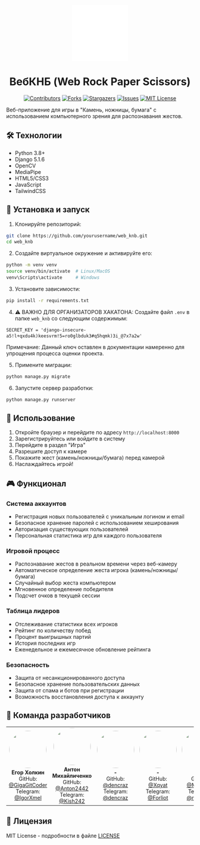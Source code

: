 <div align="center" style="display: flex; flex-direction: row; align-items: center; justify-content: center; gap: 10px;">
                <img alt="Logo" class="logo flex-item" src="templates/images/Logo.svg" width="150" height="150"/>
</div>
<div align="center">
<h1>ВебКНБ (Web Rock Paper Scissors)</h1>
  
[![Contributors][contributors-shield]][contributors-url] [![Forks][forks-shield]][forks-url] [![Stargazers][stars-shield]][stars-url] [![Issues][issues-shield]][issues-url] [![MIT License][license-shield]][license-url]

[contributors-shield]: https://img.shields.io/github/contributors/GigaGitCoder/web_knb.svg?style=for-the-badge
[contributors-url]: https://github.com/GigaGitCoder/web_knb/graphs/contributors
[forks-shield]: https://img.shields.io/github/forks/GigaGitCoder/web_knb.svg?style=for-the-badge
[forks-url]: https://github.com/GigaGitCoder/web_knb/network/members
[stars-shield]: https://img.shields.io/github/stars/GigaGitCoder/web_knb.svg?style=for-the-badge
[stars-url]: https://github.com/GigaGitCoder/web_knb/stargazers
[issues-shield]: https://img.shields.io/github/issues/GigaGitCoder/web_knb.svg?style=for-the-badge
[issues-url]: https://github.com/GigaGitCoder/web_knb/issues
[license-shield]: https://img.shields.io/github/license/GigaGitCoder/web_knb.svg?style=for-the-badge
[license-url]: https://github.com/GigaGitCoder/web_knb/blob/master/LICENSE

</div>

Веб-приложение для игры в "Камень, ножницы, бумага" с использованием компьютерного зрения для распознавания жестов.

## 🛠 Технологии

- Python 3.8+
- Django 5.1.6 
- OpenCV
- MediaPipe
- HTML5/CSS3
- JavaScript
- TailwindCSS

## 🚀 Установка и запуск

1. Клонируйте репозиторий:
```bash
git clone https://github.com/yourusername/web_knb.git
cd web_knb
```

2. Создайте виртуальное окружение и активируйте его:
```bash
python -m venv venv
source venv/bin/activate  # Linux/MacOS
venv\Scripts\activate     # Windows
```

3. Установите зависимости:
```bash
pip install -r requirements.txt
```

4. ⚠️ ВАЖНО ДЛЯ ОРГАНИЗАТОРОВ ХАКАТОНА:
   Создайте файл `.env` в папке `web_knb` со следующим содержимым:
```
SECRET_KEY = 'django-insecure-a5!l+qxdu4k)keesvrm!5=ro0glbduk3#q5hqmk)3i_@7x7a2w'
```
   Примечание: Данный ключ оставлен в документации намеренно для упрощения процесса оценки проекта.

5. Примените миграции:
```bash
python manage.py migrate
```

6. Запустите сервер разработки:
```bash
python manage.py runserver
```

## 📝 Использование

1. Откройте браузер и перейдите по адресу `http://localhost:8000`
2. Зарегистрируйтесь или войдите в систему
3. Перейдите в раздел "Игра"
4. Разрешите доступ к камере
5. Покажите жест (камень/ножницы/бумага) перед камерой
6. Наслаждайтесь игрой!

## 🎮 Функционал

### Система аккаунтов
- Регистрация новых пользователей с уникальным логином и email
- Безопасное хранение паролей с использованием хеширования
- Авторизация существующих пользователей
- Персональная статистика игр для каждого пользователя

### Игровой процесс
- Распознавание жестов в реальном времени через веб-камеру
- Автоматическое определение жеста игрока (камень/ножницы/бумага)
- Случайный выбор жеста компьютером
- Мгновенное определение победителя
- Подсчет очков в текущей сессии

### Таблица лидеров
- Отслеживание статистики всех игроков
- Рейтинг по количеству побед
- Процент выигрышных партий
- История последних игр
- Еженедельное и ежемесячное обновление рейтинга

### Безопасность
- Защита от несанкционированного доступа
- Безопасное хранение пользовательских данных
- Защита от спама и ботов при регистрации
- Возможность восстановления доступа к аккаунту

## 👥 Команда разработчиков

<table>
  <tr>
    <td align="center">
      <img src="https://github.com/GigaGitCoder.png" width="100" height="100" style="border-radius: 50%;"><br />
      <b>Егор Холкин</b><br />
      GitHub: <a href="https://github.com/GigaGitCoder">@GigaGitCoder</a><br />
      Telegram: <a href="https://t.me/IgorXmel">@IgorXmel</a>
    </td>
    <td align="center">
      <img src="https://github.com/Anton2442.png" width="100" height="100" style="border-radius: 50%;"><br />
      <b>Антон Михайличенко</b><br />
      GitHub: <a href="https://github.com/Anton2442">@Anton2442</a><br />
      Telegram: <a href="https://t.me/Kish242">@Kish242</a>
    </td>
    <td align="center">
      <img src="https://github.com/dencraz.png" width="100" height="100" style="border-radius: 50%;"><br />
      <b>-</b><br />
      GitHub: <a href="https://github.com/dencraz">@dencraz</a><br />
      Telegram: <a href="https://t.me/dencraz">@dencraz</a>
    </td>
    <td align="center">
      <img src="https://github.com/Xqyat.png" width="100" height="100" style="border-radius: 50%;"><br />
      <b>-</b><br />
      GitHub: <a href="https://github.com/Xqyat">@Xqyat</a><br />
      Telegram: <a href="https://t.me/Forliot">@Forliot</a>
    </td>
    <td align="center">
      <img src="https://github.com/Malanhei.png" width="100" height="100" style="border-radius: 50%;"><br />
      <b>-</b><br />
      GitHub: <a href="https://github.com/Malanhei">@Malanhei</a><br />
      Telegram: <a href="https://t.me/malanhei">@malanhei</a>
    </td>
  </tr>
</table>

## 📄 Лицензия

MIT License - подробности в файле [LICENSE](LICENSE)
